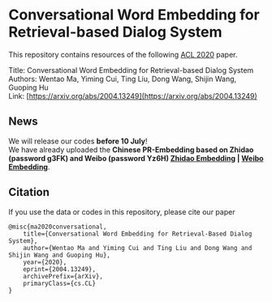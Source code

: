 # Conversational Word Embedding for Retrieval-based Dialog System
This repository contains resources of the following [ACL 2020](https://acl2020.org/) paper. 

Title: Conversational Word Embedding for Retrieval-based Dialog System  
Authors: Wentao Ma, Yiming Cui, Ting Liu, Dong Wang, Shijin Wang, Guoping Hu  
Link: [https://arxiv.org/abs/2004.13249](https://arxiv.org/abs/2004.13249)

## News
We will release our codes **before 10 July**!  
We have already uploaded the **Chinese PR-Embedding based on Zhidao (password g3FK) and Weibo (password Yz6H) [Zhidao Embedding](http://pan.iflytek.com:80/link/AA19A09424DD80437F1A5E6C73F03A84) |
[Weibo Embedding](http://pan.iflytek.com:80/link/465C101719F25F89A472D4E6F7E51275)**.

## Citation
If you use the data or codes in this repository, please cite our paper
```
@misc{ma2020conversational,
    title={Conversational Word Embedding for Retrieval-Based Dialog System},
    author={Wentao Ma and Yiming Cui and Ting Liu and Dong Wang and Shijin Wang and Guoping Hu},
    year={2020},
    eprint={2004.13249},
    archivePrefix={arXiv},
    primaryClass={cs.CL}
}

